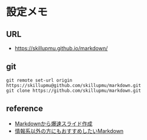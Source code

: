 # 設定メモ

## URL
  - https://skillupmu.github.io/markdown/


## git
``` 
git remote set-url origin https://skillupmu@github.com/skillupmu/markdown.git
git clone https://github.com/skillupmu/markdown.git
```


## reference

 - [Markdownから爆速スライド作成](https://trap.jp/post/1341/)
 - [情報系以外の方にもおすすめしたいMarkdown](https://trap.jp/post/371/)
